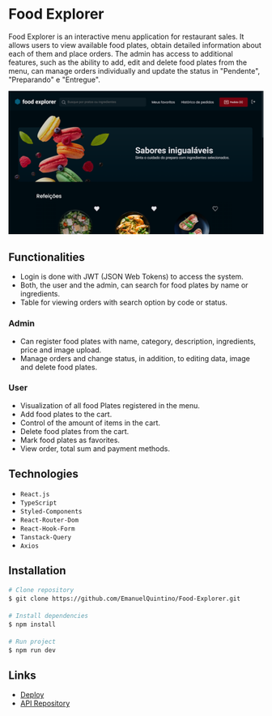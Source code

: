 # Food Explorer

Food Explorer is an interactive menu application for restaurant sales. It allows users to view available food plates, obtain detailed information about each of them and place orders. The admin has access to additional features, such as the ability to add, edit and delete food plates from the menu, can manage orders individually and update the status in "Pendente", "Preparando" e "Entregue".

![Food Explorer](./public/images-layout/home.png)

## Functionalities

- Login is done with JWT (JSON Web Tokens) to access the system.
- Both, the user and the admin, can search for food plates by name or ingredients.
- Table for viewing orders with search option by code or status.

### Admin

- Can register food plates with name, category, description, ingredients, price and image upload.
- Manage orders and change status, in addition, to editing data, image and delete food plates.

### User

- Visualization of all food Plates registered in the menu.
- Add food plates to the cart.
- Control of the amount of items in the cart.
- Delete food plates from the cart.
- Mark food plates as favorites.
- View order, total sum and payment methods.

## Technologies

- `React.js`
- `TypeScript`
- `Styled-Components`
- `React-Router-Dom`
- `React-Hook-Form`
- `Tanstack-Query`
- `Axios`

## Installation

```bash
# Clone repository
$ git clone https://github.com/EmanuelQuintino/Food-Explorer.git

# Install dependencies
$ npm install

# Run project
$ npm run dev
```

## Links

- [Deploy](https://project-food-explorer.netlify.app/)
- [API Repository](https://github.com/EmanuelQuintino/Food-Explorer-API)
